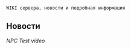 `WIKI сервера, новости и подробная информация`

## Новости

*NPC Test video*
[](https://www.youtube.com/watch?v=TfKQomoa7kM)